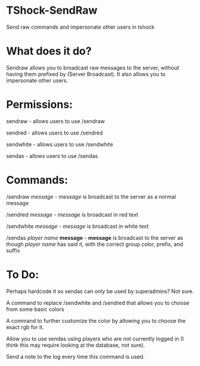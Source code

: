 TShock-SendRaw
==============

Send raw commands and impersonate other users in tshock

What does it do?
==============
Sendraw allows you to broadcast raw messages to the server, without having them prefixed by (Server Broadcast). It also allows you to impersonate other users.

Permissions:
==============
sendraw - allows users to use /sendraw

sendred - allows users to use /sendred

sendwhite - allows users to use /sendwhite

sendas - allows users to use /sendas

Commands:
==============
/sendraw *message* - *message* is broadcast to the server as a normal message

/sendred *message* - *message* is broadcast in red text

/sendwhite *message* - *message* is broadcast in white text

/sendas *player name* **message** - **message** is broadcast to the server as though *player name* has said it, with the correct group color, prefix, and suffix

To Do:
==============
Perhaps hardcode it so sendas can only be used by superadmins? Not sure.

A command to replace /sendwhite and /sendred that allows you to choose from some basic colors

A command to further customize the color by allowing you to choose the exact rgb for it.

Allow you to use sendas using players who are not currently logged in (I think this may require looking at the database, not sure).

Send a note to the log every time this command is used.